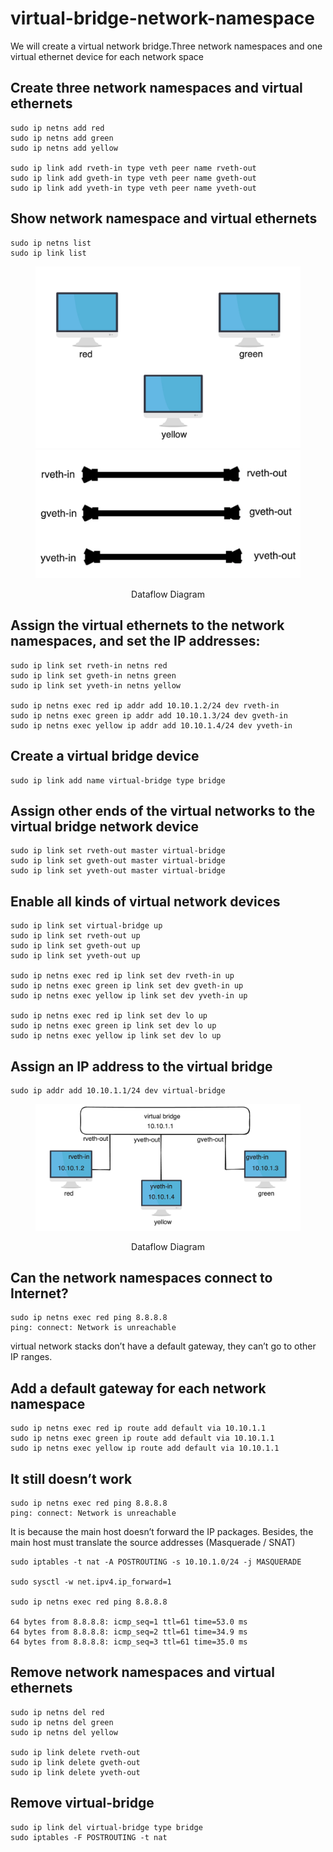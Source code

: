 # virtual-bridge-network-namespace

We will create a virtual network bridge.Three network namespaces and one virtual ethernet device for each network space

## Create three network namespaces and virtual ethernets

    sudo ip netns add red
    sudo ip netns add green
    sudo ip netns add yellow

    sudo ip link add rveth-in type veth peer name rveth-out
    sudo ip link add gveth-in type veth peer name gveth-out
    sudo ip link add yveth-in type veth peer name yveth-out

## Show network namespace and virtual ethernets
    sudo ip netns list
    sudo ip link list

<figure >
<p align="center">
  <img src="./assests/3-pc.png" alt="Dataflow Diagram" style="background-color:white" />
   <img src="./assests/3-cable.png" alt="Dataflow Diagram" style="background-color:white" />
  <p align="center">Dataflow Diagram</p>
</p>
</figure>

## Assign the virtual ethernets to the network namespaces, and set the IP addresses:

    sudo ip link set rveth-in netns red
    sudo ip link set gveth-in netns green
    sudo ip link set yveth-in netns yellow

    sudo ip netns exec red ip addr add 10.10.1.2/24 dev rveth-in
    sudo ip netns exec green ip addr add 10.10.1.3/24 dev gveth-in
    sudo ip netns exec yellow ip addr add 10.10.1.4/24 dev yveth-in

##  Create a virtual bridge device
    sudo ip link add name virtual-bridge type bridge

## Assign other ends of the virtual networks to the virtual bridge network device

    sudo ip link set rveth-out master virtual-bridge
    sudo ip link set gveth-out master virtual-bridge
    sudo ip link set yveth-out master virtual-bridge

## Enable all kinds of virtual network devices

    sudo ip link set virtual-bridge up
    sudo ip link set rveth-out up
    sudo ip link set gveth-out up
    sudo ip link set yveth-out up

    sudo ip netns exec red ip link set dev rveth-in up
    sudo ip netns exec green ip link set dev gveth-in up
    sudo ip netns exec yellow ip link set dev yveth-in up

    sudo ip netns exec red ip link set dev lo up
    sudo ip netns exec green ip link set dev lo up
    sudo ip netns exec yellow ip link set dev lo up

## Assign an IP address to the virtual bridge

    sudo ip addr add 10.10.1.1/24 dev virtual-bridge

<figure >
<p align="center">
  <img src="./assests/virtual-bridge-network.png" alt="Dataflow Diagram" style="background-color:white" />
  <p align="center">Dataflow Diagram</p>
</p>
</figure>

## Can the network namespaces connect to Internet?
    sudo ip netns exec red ping 8.8.8.8
    ping: connect: Network is unreachable


virtual network stacks don’t have a default gateway, they can’t go to other IP ranges.

## Add a default gateway for each network namespace

    sudo ip netns exec red ip route add default via 10.10.1.1
    sudo ip netns exec green ip route add default via 10.10.1.1
    sudo ip netns exec yellow ip route add default via 10.10.1.1
## It still doesn’t work
    sudo ip netns exec red ping 8.8.8.8
    ping: connect: Network is unreachable

It is because the main host doesn’t forward the IP packages. Besides, the main host must translate the source addresses (Masquerade / SNAT)

    sudo iptables -t nat -A POSTROUTING -s 10.10.1.0/24 -j MASQUERADE
    
    sudo sysctl -w net.ipv4.ip_forward=1

    sudo ip netns exec red ping 8.8.8.8
    
    64 bytes from 8.8.8.8: icmp_seq=1 ttl=61 time=53.0 ms
    64 bytes from 8.8.8.8: icmp_seq=2 ttl=61 time=34.9 ms
    64 bytes from 8.8.8.8: icmp_seq=3 ttl=61 time=35.0 ms

## Remove network namespaces and virtual ethernets
    sudo ip netns del red
    sudo ip netns del green
    sudo ip netns del yellow

    sudo ip link delete rveth-out
    sudo ip link delete gveth-out
    sudo ip link delete yveth-out

## Remove virtual-bridge
    sudo ip link del virtual-bridge type bridge
    sudo iptables -F POSTROUTING -t nat



